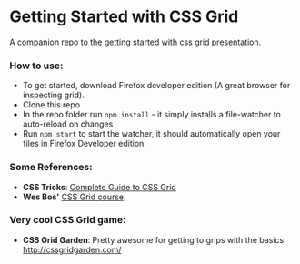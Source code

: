 # Getting Started with CSS Grid
A companion repo to the getting started with css grid presentation.

### How to use:
- To get started, download Firefox developer edition (A great browser for inspecting grid).
- Clone this repo
- In the repo folder run `npm install` - it simply installs a file-watcher to auto-reload on changes
- Run `npm start` to start the watcher, it should automatically open your files in Firefox Developer edition.

### Some References:
- **CSS Tricks**:  [Complete Guide to CSS Grid](https://css-tricks.com/snippets/css/complete-guide-grid/)
- **Wes Bos'** [CSS Grid course](https://cssgrid.io/).

### Very cool CSS Grid game:
- **CSS Grid Garden**: Pretty awesome for getting to grips with the basics: http://cssgridgarden.com/
